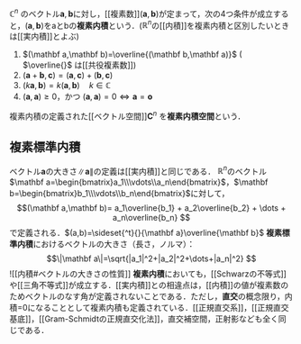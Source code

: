 $\mathbb C^n$ のベクトル$\mathbf a,\mathbf b$に対し，[[複素数]]($\mathbf a,\mathbf b$)が定まって，次の4つ条件が成立すると，($\mathbf a,\mathbf b$)をaとbの**複素内積**という．($\mathbb R^n$の[[内積]]を複素内積と区別したいときは[[実内積]]とよぶ)
1. $(\mathbf a,\mathbf b)=\overline{(\mathbf b,\mathbf a)}$   ( $\overline{}$ は[[共役複素数]])
2. $(\mathbf a+\mathbf b,\mathbf c)=(\mathbf a,\mathbf c)+(\mathbf b,\mathbf c)$
3. $(k\mathbf a,\mathbf b)=k(\mathbf a,\mathbf b)\quad k\in\mathbb C$  
4. $(\mathbf a,\mathbf a)\geq0$，かつ $(\mathbf a,\mathbf a) = 0 \iff \mathbf a = \mathbf o$

複素内積の定義された[[ベクトル空間]]$\mathbf C^n$ を**複素内積空間**という．

## 複素標準内積
ベクトル$\mathbf a$の大きさ$\|\mathbf a\|$の定義は[[実内積]]と同じである．
$\mathbb R^n$のベクトル $\mathbf a=\begin{bmatrix}a_1\\\vdots\\a_n\end{bmatrix}$，$\mathbf b=\begin{bmatrix}b_1\\\vdots\\b_n\end{bmatrix}$に対して，
$$(\mathbf a,\mathbf b)= a_1\overline{b_1} + a_2\overline{b_2} + \dots + a_n\overline{b_n}
$$
で定義される．$(a,b)=\sideset{^t}{}{\mathbf a}\overline{\mathbf b}$
**複素標準内積**におけるベクトルの大きさ（長さ，ノルマ）：
$$\|\mathbf a\|=\sqrt{|a_1|^2+|a_2|^2+\dots+|a_n|^2}
$$
![[内積#ベクトルの大きさの性質]]
**複素内積**においても，[[Schwarzの不等式]]や[[三角不等式]]が成立する．[[実内積]]との相違点は，[[内積]]の値が複素数のためベクトルのなす角が定義されないことである．ただし，**直交**の概念限り，内積=0になることとして複素内積も定義されている．[[正規直交系]]，[[正規直交基底]]，[[Gram-Schmidtの正規直交化法]]，直交補空間，正射影なども全く同じである．
